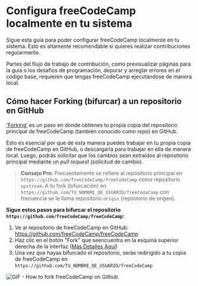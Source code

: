 # Configura freeCodeCamp localmente en tu sistema

Sigue esta guía para poder configurar freeCodeCamp localmente en tu sistema. Esto es altamente recomendable si quieres realizar contribuciones regularmente.

Partes del flujo de trabajo de contribución, como previsualizar páginas para la guía o los desafíos de programación, depurar y arreglar errores en el código base, requieren que tengas freeCodeCamp ejecutándose de manera local. 

## Cómo hacer Forking (bifurcar) a un repositorio en GitHub

['Forking'](https://help.github.com/articles/about-forks/) es un paso en donde obtienes tu propia copia del repositorio principal de freeCodeCamp (también conocido como _repo_) en GitHub.

Esto es esencial por que de esta manera puedes trabajar en tu propia copia de freeCodeCamp en GitHub, o descargarla para trabajar en ella de manera local. Luego, podrás solicitar que los cambios sean extraídos al repositorio principal mediante un _pull request_ (solicitud de cambio).

> **Consejo Pro:**
> Frecuentemente se refiere al repositorio principal en `https://github.com/freeCodeCamp/freeCodeCamp` como repositorio `upstream`.
> A tu fork (bifurcación) en `https://github.com/TU_NOMBRE_DE_USUARIO/freeCodeCamp` con frecuencia se le llama repositorio `origin` (repsotorio de origen).


**Sigue estos pasos para bifurcar el repositorio `https://github.com/freeCodeCamp/freeCodeCamp`:**

1. Ve al repositorio de freeCodeCamp en GitHub: <https://github.com/freeCodeCamp/freeCodeCamp>
2. Haz clic en el botón "Fork" que seencuentra en la esquina superior derecha de la interfaz ([Más Detalles Aquí](https://help.github.com/articles/fork-a-repo/))
3. Una vez que hayas bifurcado el repositorio, serás redirigido a tu copia de freeCodeCamp en `https://github.com/TU_NOMBRE_DE_USUARIO/freeCodeCamp`

![GIF - How to fork freeCodeCamp on Github](/docs/images/github/how-to-fork-freeCodeCamp.gif)
